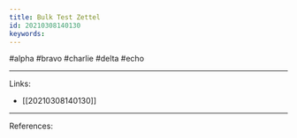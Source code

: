 ```yaml
---
title: Bulk Test Zettel
id: 20210308140130
keywords:
---
```

#alpha #bravo #charlie #delta #echo

---
Links:

- [[20210308140130]]

---
References:
